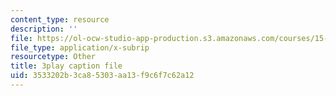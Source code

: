 ```yaml
---
content_type: resource
description: ''
file: https://ol-ocw-studio-app-production.s3.amazonaws.com/courses/15-071-the-analytics-edge-spring-2017/3533202b3ca85303aa13f9c6f7c62a12_4MhGi6JSGbA.vtt
file_type: application/x-subrip
resourcetype: Other
title: 3play caption file
uid: 3533202b-3ca8-5303-aa13-f9c6f7c62a12
---
```

